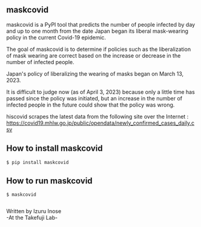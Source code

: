 ## maskcovid
maskcovid is a PyPI tool that predicts the number of people infected by day and up to one month from the date Japan began its liberal mask-wearing policy in the current Covid-19 epidemic.<br>

The goal of maskcovid is to determine if policies such as the liberalization of mask wearing are correct based on the increase or decrease in the number of infected people.<br>

Japan's policy of liberalizing the wearing of masks began on March 13, 2023.<br>

It is difficult to judge now (as of April 3, 2023) because only a little time has passed since the policy was initiated, but an increase in the number of infected people in the future could show that the policy was wrong.<br>

hiscovid scrapes the latest data from the following site over the Internet : https://covid19.mhlw.go.jp/public/opendata/newly_confirmed_cases_daily.csv<br>

## How to install maskcovid
```
$ pip install maskcovid
```

## How to run maskcovid

```
$ maskcovid
```
<img src="">


Written by Izuru Inose<br>
-At the Takefuji Lab-
